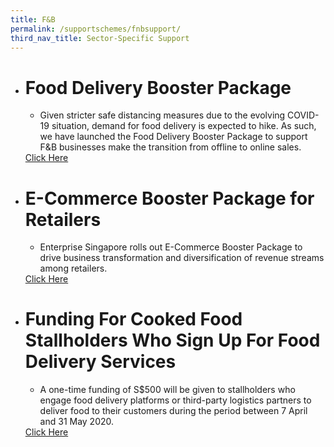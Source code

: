```yaml
---
title: F&B
permalink: /supportschemes/fnbsupport/
third_nav_title: Sector-Specific Support
---
```


<div class="gobizfinapplyTable">
  <ul class="gobizfinapplyTable-firstTable">
    <li class="gobizfinapplyTable-firstTable_table">
      <h1 class="gobizfinapplyTable-firstTable_table__header">Food Delivery Booster Package</h1>
      <ul class="gobizfinapplyTable-firstTable_table__options">
        <li>Given stricter safe distancing measures due to the evolving COVID-19 situation, demand for food delivery is expected to hike. As such, we have launched the Food Delivery Booster Package to support F&B businesses make the transition from offline to online sales.</li>
      </ul>
      <a href="https://go.gov.sg/fdbp" target="_blank"><div class="gobizfinapplyTable-firstTable_table__getstart">Click Here</div></a>
    </li>
  </ul>
</div>

<div class="gobizfinapplyTable">
  <ul class="gobizfinapplyTable-firstTable">
    <li class="gobizfinapplyTable-firstTable_table">
      <h1 class="gobizfinapplyTable-firstTable_table__header">E-Commerce Booster Package for Retailers</h1>
      <ul class="gobizfinapplyTable-firstTable_table__options">
        <li>Enterprise Singapore rolls out E-Commerce Booster Package to drive business transformation and diversification of revenue streams among retailers.</li>
      </ul>
      <a href="https://go.gov.sg/ebp" target="_blank"><div class="gobizfinapplyTable-firstTable_table__getstart">Click Here</div></a>
    </li>
  </ul>
</div>

<div class="gobizfinapplyTable">
  <ul class="gobizfinapplyTable-firstTable">
    <li class="gobizfinapplyTable-firstTable_table">
      <h1 class="gobizfinapplyTable-firstTable_table__header">Funding For Cooked Food Stallholders Who Sign Up For Food Delivery Services</h1>
      <ul class="gobizfinapplyTable-firstTable_table__options">
        <li>A one-time funding of S$500 will be given to stallholders who engage food delivery platforms or third-party logistics partners to deliver food to their customers during the period between 7 April and 31 May 2020.</li>
      </ul>
      <a href="https://go.gov.sg/hawker500delivery" target="_blank"><div class="gobizfinapplyTable-firstTable_table__getstart">Click Here</div></a>
    </li>
  </ul>
</div>

